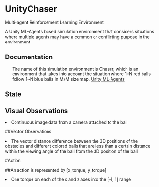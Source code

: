 # UnityChaser
Multi-agent Reinforcement Learning Environment

A Unity ML-Agents based simulation environment that considers situations where multiple agents may have a common or conflicting purpose in the environment

## Documentation
<ul>
  The name of this simulation environment is Chaser, which is an environment that takes into account the situation where 1~N red balls follow 1~N blue balls in MxM size map.
  <a href="https://github.com/Unity-Technologies/ml-agents">Unity ML-Agents</a>
</ul>

## State

## Visual Observations
  <li>
    Continuous image data from a camera attached to the ball
  </li>
  
  ##Vector Observations
  <li>
    The vector distance difference between the 3D positions of the obstacles and different colored balls that are less than a certain distance within the viewing angle of the ball from the 3D position of the ball
  </li>
  
  #Action
  
  ##An action is represented by [x_torque, y_torque]
  <li>
    One torque on each of the x and z axes into the [-1, 1] range
  </li>
<ul>
